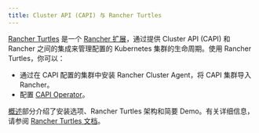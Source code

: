 ```yaml
---
title: Cluster API (CAPI) 与 Rancher Turtles
---
```


<head>
  <link rel="canonical" href="https://ranchermanager.docs.rancher.com/zh/integrations-in-rancher/cluster-api"/>
</head>

[Rancher Turtles](https://turtles.docs.rancher.com/) 是一个 [Rancher 扩展](../rancher-extensions.md)，通过提供 Cluster API (CAPI) 和 Rancher 之间的集成来管理配置的 Kubernetes 集群的生命周期。使用 Rancher Turtles，你可以：

- 通过在 CAPI 配置的集群中安装 Rancher Cluster Agent，将 CAPI 集群导入 Rancher。
- 配置 [CAPI Operator](https://turtles.docs.rancher.com/reference-guides/rancher-turtles-chart/values#cluster-api-operator-values)。

[概述](overview.md)部分介绍了安装选项、Rancher Turtles 架构和简要 Demo。有关详细信息，请参阅 [Rancher Turtles 文档](https://turtles.docs.rancher.com/)。
